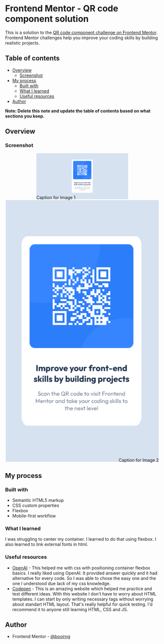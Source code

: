 # Frontend Mentor - QR code component solution

This is a solution to the [QR code component challenge on Frontend Mentor](https://www.frontendmentor.io/challenges/qr-code-component-iux_sIO_H). Frontend Mentor challenges help you improve your coding skills by building realistic projects. 

## Table of contents

- [Overview](#overview)
  - [Screenshot](#screenshot)
- [My process](#my-process)
  - [Built with](#built-with)
  - [What I learned](#what-i-learned)
  - [Useful resources](#useful-resources)
- [Author](#author)

**Note: Delete this note and update the table of contents based on what sections you keep.**

## Overview

### Screenshot

 <!--
 ![windows screenshot](./images/windows.png)
*This is a screenshot from a windows.*
![mobile screenshot](./images/mobile.png)
*This is a screenshot from mobile.*
 -->

<div style="display: flex; flex-direction: column; align-items: center;">
    <div style="position: relative;">
        <img src="./images/windows.png" alt="Image 1" style="width: 300px; height: auto;">
        <span style="position: absolute; bottom: 0; left: 0;">Caption for Image 1</span>
    </div>
    <div style="position: relative;">
        <img src="./images/mobile.png" alt="Image 2" style="width: 500px; height: auto;">
        <span style="position: absolute; bottom: 0; right: 0;">Caption for Image 2</span>
    </div>
</div>

## My process

### Built with

- Semantic HTML5 markup
- CSS custom properties
- Flexbox
- Mobile-first workflow

### What I learned

I was struggling to center my container. I learned to do that using flexbox. I also learned to link
external fonts in html.



### Useful resources

- [OpenAI](https://www.openai.com) - This helped me with css with positioning container flexbox basics. I really liked using OpenAI. It provided answer quickly and it had alternative for every code. So I was able to chose the easy one and the one I understood due lack of my css knowledge.
- [Codepen](https://www.codepen.io) - This is an amazing website which helped me practice and test different ideas. With this website I don't have to worry about HTML templates. I can start by only writing necessary tags without worrying about standart HTML layout. That's really helpful for quick testing. I'd recommend it to anyone still learning HTML, CSS and JS.


## Author

- Frontend Mentor - [@booirng](https://www.frontendmentor.io/profile/boooring)


